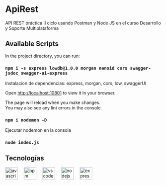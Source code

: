 # ApiRest
API REST práctica II ciclo usando Postman y Node JS en el curso Desarrollo y Soporte Multiplataforma


## Available Scripts

In the project directory, you can run:

### `npm i -s express lowdb@1.0.0 morgan nanoid cors swagger-jsdoc swagger-ui-express`

Instalacion de dependencias: express, morgan, cors, low, swaggerUI

Open [http://localhost:10801](http://localhost:10801) to view it in your browser.

The page will reload when you make changes.\
You may also see any lint errors in the console.

### `npm i nodemon -D`

Ejecutar nodemon en la consola

### `node index.js`

#####
## Tecnologías
<div align="left">
  <img src="https://cdn.jsdelivr.net/gh/devicons/devicon/icons/javascript/javascript-original.svg" height="40" alt="javascript logo"  />
  <img width="12" />
  <img src="https://cdn.jsdelivr.net/gh/devicons/devicon/icons/npm/npm-original-wordmark.svg" height="40" alt="npm logo"  />
  <img width="12" />
  <img src="https://cdn.jsdelivr.net/gh/devicons/devicon/icons/vscode/vscode-original.svg" height="40" alt="vscode logo"  />
  <img width="12" />
  <img src="https://cdn.jsdelivr.net/gh/devicons/devicon/icons/nodejs/nodejs-original.svg" height="40" alt="nodejs logo"  />
  <img width="12" />
  <img src="https://cdn.jsdelivr.net/gh/devicons/devicon/icons/express/express-original.svg" height="40" alt="express logo"  />
  <img width="12" />
</div>

